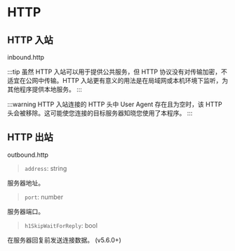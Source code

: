# HTTP

## HTTP 入站

inbound.http

:::tip
虽然 HTTP 入站可以用于提供公共服务，但 HTTP 协议没有对传输加密，不适宜在公网中传输。HTTP 入站更有意义的用法是在局域网或本机环境下监听，为其他程序提供本地服务。
:::

:::warning
HTTP 入站连接的 HTTP 头中 User Agent 存在且为空时，该 HTTP 头会被移除。这可能使您连接的目标服务器知晓您使用了本程序。
:::

## HTTP 出站

outbound.http

> `address`: string

服务器地址。

> `port`: number

服务器端口。

> `h1SkipWaitForReply`: bool

在服务器回复前发送连接数据。 (v5.6.0+)
